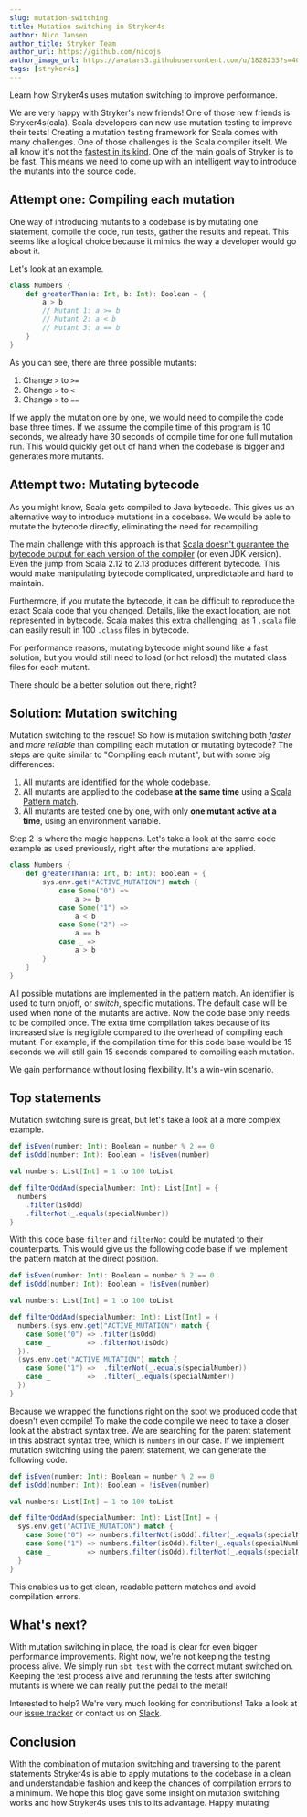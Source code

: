 ```yaml
---
slug: mutation-switching
title: Mutation switching in Stryker4s
author: Nico Jansen
author_title: Stryker Team
author_url: https://github.com/nicojs
author_image_url: https://avatars3.githubusercontent.com/u/1828233?s=400&u=fec18ad3776aaafec54c49bbd7173a841ae7ea59&v=4
tags: [stryker4s]
---
```


Learn how Stryker4s uses mutation switching to improve performance.

<!--truncate-->

We are very happy with Stryker's new friends! One of those new friends is Stryker4s(cala).
Scala developers can now use mutation testing to improve their tests!
Creating a mutation testing framework for Scala comes with many challenges.
One of those challenges is the Scala compiler itself.
We all know it's not the [fastest in its kind](https://scala-ci.typesafe.com/grafana/dashboard/db/scala-benchmark?from=1429139130109&to=1492531027936h&orgId=1&var-branch=2.11.x&var-branch=2.12.x&var-branch=2.13.x&var-source=scala&var-bench=HotScalacBenchmark.compile&var-host=scalabench@scalabench@).
One of the main goals of Stryker is to be fast. This means we need to come up with an intelligent way to introduce the mutants into the source code.

## Attempt one: Compiling each mutation

One way of introducing mutants to a codebase is by mutating one statement, compile the code, run tests, gather the results and repeat.
This seems like a logical choice because it mimics the way a developer would go about it.

Let's look at an example.

```scala
class Numbers {
    def greaterThan(a: Int, b: Int): Boolean = {
        a > b
        // Mutant 1: a >= b
        // Mutant 2: a < b
        // Mutant 3: a == b
    }
}
```

As you can see, there are three possible mutants:

1. Change `>` to `>=`
1. Change `>` to `<`
1. Change `>` to `==`

If we apply the mutation one by one, we would need to compile the code base three times.
If we assume the compile time of this program is 10 seconds, we already have 30 seconds of compile time for one full mutation run.
This would quickly get out of hand when the codebase is bigger and generates more mutants.

## Attempt two: Mutating bytecode

As you might know, Scala gets compiled to Java bytecode. This gives us an alternative way to introduce mutations in a codebase.
We would be able to mutate the bytecode directly, eliminating the need for recompiling.

The main challenge with this approach is that [Scala doesn't guarantee the bytecode output for each version of the compiler](https://docs.scala-lang.org/overviews/core/binary-compatibility-of-scala-releases.html) (or even JDK version).
Even the jump from Scala 2.12 to 2.13 produces different bytecode. This would make manipulating bytecode complicated, unpredictable and hard to maintain.

Furthermore, if you mutate the bytecode, it can be difficult to reproduce the exact Scala code that you changed.
Details, like the exact location, are not represented in bytecode.
Scala makes this extra challenging, as 1 `.scala` file can easily result in 100 `.class` files in bytecode.

For performance reasons, mutating bytecode might sound like a fast solution, but you would still need to load (or hot reload) the mutated class files
for each mutant.

There should be a better solution out there, right?

## Solution: Mutation switching

Mutation switching to the rescue! So how is mutation switching both _faster_ and _more reliable_ than compiling each mutation or mutating bytecode?
The steps are quite similar to "Compiling each mutant", but with some big differences:

1. All mutants are identified for the whole codebase.
2. All mutants are applied to the codebase **at the same time** using a [Scala Pattern match](https://docs.scala-lang.org/tour/pattern-matching.html).
3. All mutants are tested one by one, with only **one mutant active at a time**, using an environment variable.

Step 2 is where the magic happens. Let's take a look at the same code example as used previously, right after the mutations are applied.

```scala
class Numbers {
    def greaterThan(a: Int, b: Int): Boolean = {
        sys.env.get("ACTIVE_MUTATION") match {
            case Some("0") =>
                a >= b
            case Some("1") =>
                a < b
            case Some("2") =>
                a == b
            case _ =>
                a > b
        }
    }
}
```

All possible mutations are implemented in the pattern match. An identifier is used to turn on/off, or _switch_, specific mutations.
The default case will be used when none of the mutants are active. Now the code base only needs to be compiled once.
The extra time compilation takes because of its increased size is negligible compared to the overhead of compiling each mutant.
For example, if the compilation time for this code base
would be 15 seconds we will still gain 15 seconds compared to compiling each mutation.

We gain performance without losing flexibility. It's a win-win scenario.

## Top statements

Mutation switching sure is great, but let's take a look at a more complex example.

```scala
def isEven(number: Int): Boolean = number % 2 == 0
def isOdd(number: Int): Boolean = !isEven(number)

val numbers: List[Int] = 1 to 100 toList

def filterOddAnd(specialNumber: Int): List[Int] = {
  numbers
    .filter(isOdd)
    .filterNot(_.equals(specialNumber))
}
```

With this code base `filter` and `filterNot` could be mutated to their counterparts.
This would give us the following code base if we implement the pattern match at the direct position.

```scala
def isEven(number: Int): Boolean = number % 2 == 0
def isOdd(number: Int): Boolean = !isEven(number)

val numbers: List[Int] = 1 to 100 toList

def filterOddAnd(specialNumber: Int): List[Int] = {
  numbers.(sys.env.get("ACTIVE_MUTATION") match {
    case Some("0") => .filter(isOdd)
    case _         => .filterNot(isOdd)
  }).
  (sys.env.get("ACTIVE_MUTATION") match {
    case Some("1") =>  .filterNot(_.equals(specialNumber))
    case _         =>  .filter(_.equals(specialNumber))
  })
}
```

Because we wrapped the functions right on the spot we produced code that doesn't even compile!
To make the code compile we need to take a closer look at the abstract syntax tree.
We are searching for the parent statement in this abstract syntax tree, which is `numbers` in our case.
If we implement mutation switching using the parent statement, we can generate the following code.

```Scala
def isEven(number: Int): Boolean = number % 2 == 0
def isOdd(number: Int): Boolean = !isEven(number)

val numbers: List[Int] = 1 to 100 toList

def filterOddAnd(specialNumber: Int): List[Int] = {
  sys.env.get("ACTIVE_MUTATION") match {
    case Some("0") => numbers.filterNot(isOdd).filter(_.equals(specialNumber))
    case Some("1") => numbers.filter(isOdd).filter(_.equals(specialNumber))
    case _         => numbers.filter(isOdd).filterNot(_.equals(specialNumber))
  }
}
```

This enables us to get clean, readable pattern matches and avoid compilation errors.

## What's next?

With mutation switching in place, the road is clear for even bigger performance improvements. Right now, we're not
keeping the testing process alive. We simply run `sbt test` with the correct mutant switched on.
Keeping the test process alive and rerunning the tests after switching mutants is where we can really put the pedal to the metal!

Interested to help? We're very much looking for contributions! Take a look at our [issue tracker](https://github.com/stryker-mutator/stryker4s/issues)
or contact us on [Slack](https://join.slack.com/t/stryker-mutator/shared_invite/enQtOTUyMTYyNTg1NDQ0LTU4ODNmZDlmN2I3MmEyMTVhYjZlYmJkOThlNTY3NTM1M2QxYmM5YTM3ODQxYmJjY2YyYzllM2RkMmM1NjNjZjM).

## Conclusion

With the combination of mutation switching and traversing to the parent statements Stryker4s is able to apply mutations to the codebase
in a clean and understandable fashion and keep the chances of compilation errors to a minimum.
We hope this blog gave some insight on mutation switching works and how Stryker4s uses this to its advantage. Happy mutating!
